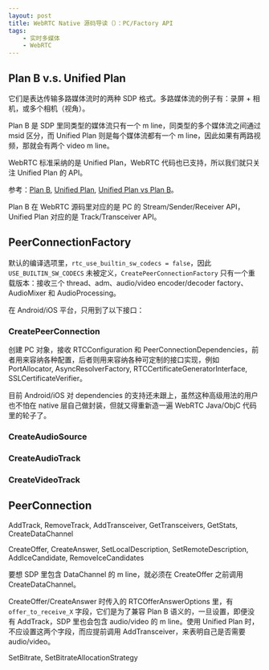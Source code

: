 ```yaml
---
layout: post
title: WebRTC Native 源码导读（）：PC/Factory API
tags:
    - 实时多媒体
    - WebRTC
---
```


## Plan B v.s. Unified Plan

它们是表达传输多路媒体流时的两种 SDP 格式。多路媒体流的例子有：录屏 + 相机，或多个相机（视角）。

Plan B 是 SDP 里同类型的媒体流只有一个 m line，同类型的多个媒体流之间通过 msid 区分，而 Unified Plan 则是每个媒体流都有一个 m line，因此如果有两路视频，那就会有两个 video m line。

WebRTC 标准采纳的是 Unified Plan，WebRTC 代码也已支持，所以我们就只关注 Unified Plan 的 API。

参考：[Plan B](https://webrtcglossary.com/plan-b/), [Unified Plan](https://webrtcglossary.com/unified-plan/), [Unified Plan vs Plan B](https://www.douban.com/note/658626071/)。

Plan B 在 WebRTC 源码里对应的是 PC 的 Stream/Sender/Receiver API，Unified Plan 对应的是 Track/Transceiver API。

## PeerConnectionFactory

默认的编译选项里，`rtc_use_builtin_sw_codecs = false`，因此 `USE_BUILTIN_SW_CODECS` 未被定义，`CreatePeerConnectionFactory` 只有一个重载版本：接收三个 thread、adm、audio/video encoder/decoder factory、AudioMixer 和 AudioProcessing。

在 Android/iOS 平台，只用到了以下接口：

### CreatePeerConnection

创建 PC 对象，接收 RTCConfiguration 和 PeerConnectionDependencies，前者用来容纳各种配置，后者则用来容纳各种可定制的接口实现，例如 PortAllocator, AsyncResolverFactory, RTCCertificateGeneratorInterface, SSLCertificateVerifier。

目前 Android/iOS 对 dependencies 的支持还未跟上，虽然这种高级用法的用户也不怕在 native 层自己做封装，但就又得重新造一遍 WebRTC Java/ObjC 代码里的轮子了。

### CreateAudioSource

### CreateAudioTrack

### CreateVideoTrack

## PeerConnection

AddTrack, RemoveTrack, AddTransceiver, GetTransceivers, GetStats, CreateDataChannel

CreateOffer, CreateAnswer, SetLocalDescription, SetRemoteDescription, AddIceCandidate, RemoveIceCandidates

要想 SDP 里包含 DataChannel 的 m line，就必须在 CreateOffer 之前调用 CreateDataChannel。

CreateOffer/CreateAnswer 时传入的 RTCOfferAnswerOptions 里，有 `offer_to_receive_X` 字段，它们是为了兼容 Plan B 语义的，一旦设置，即便没有 AddTrack，SDP 里也会包含 audio/video 的 m line。使用 Unified Plan 时，不应设置这两个字段，而应提前调用 AddTransceiver，来表明自己是否需要 audio/video。

SetBitrate, SetBitrateAllocationStrategy